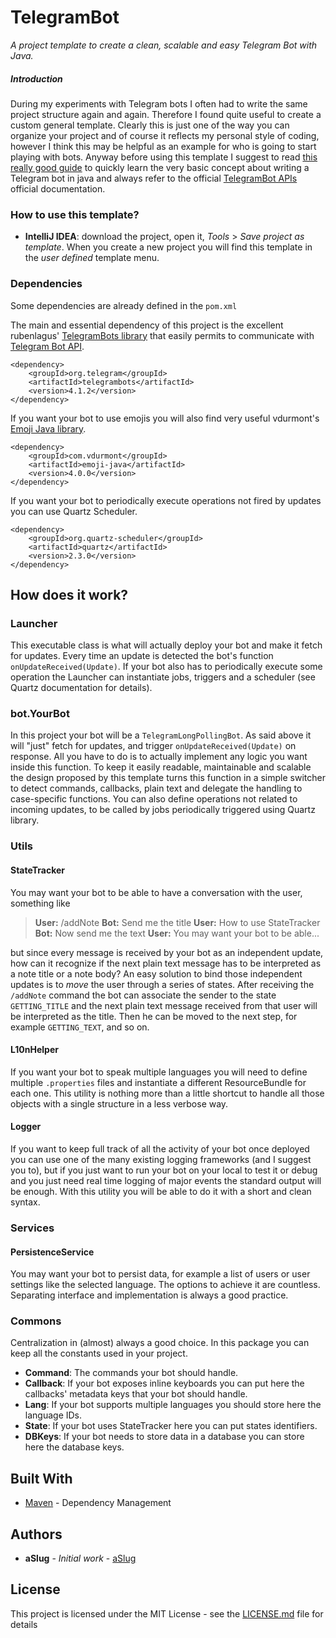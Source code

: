 # TelegramBot

*A project template to create a clean, scalable and easy Telegram Bot with Java.*

##### Introduction
During my experiments with Telegram bots I often had to write the same project structure again and again. Therefore I found quite useful to create a custom general template.
Clearly this is just one of the way you can organize your project and of course it reflects my personal style of coding, however I think this may be helpful as an example for who is going to start playing with bots.
Anyway before using this template I suggest to read [this really good guide](https://monsterdeveloper.gitbooks.io/writing-telegram-bots-on-java/content) to quickly learn the very basic concept about writing a Telegram bot in java and always refer to the official [TelegramBot APIs](https://core.telegram.org/bots/api) official documentation.

### How to use this template?

* **IntelliJ IDEA**: download the project, open it, *Tools* > *Save project as template*. When you create a new project you will find this template in the *user defined* template menu.

### Dependencies

Some dependencies are already defined in the `pom.xml`

The main and essential dependency of this project is the excellent rubenlagus' [TelegramBots library](https://github.com/rubenlagus/TelegramBots) that easily permits to communicate with [Telegram Bot API](https://core.telegram.org/bots/api).
```
<dependency>
    <groupId>org.telegram</groupId>
    <artifactId>telegrambots</artifactId>
    <version>4.1.2</version>
</dependency>
```
If you want your bot to use emojis you will also find very useful vdurmont's [Emoji Java library](https://github.com/vdurmont/emoji-java).

```
<dependency>
    <groupId>com.vdurmont</groupId>
    <artifactId>emoji-java</artifactId>
    <version>4.0.0</version>
</dependency>
```
If you want your bot to periodically execute operations not fired by updates you can use Quartz Scheduler.
```
<dependency>
    <groupId>org.quartz-scheduler</groupId>
    <artifactId>quartz</artifactId>
    <version>2.3.0</version>
</dependency>
```

## How does it work?

### Launcher
This executable class is what will actually deploy your bot and make it fetch for updates. Every time an update is detected the bot's function `onUpdateReceived(Update)`. If your bot also has to periodically execute some operation the Launcher can instantiate jobs, triggers and a scheduler (see Quartz documentation for details).

### bot.YourBot
In this project your bot will be a `TelegramLongPollingBot`. As said above it will "just" fetch for updates, and trigger `onUpdateReceived(Update)` on response. All you have to do is to actually implement any logic you want inside this function.
To keep it easily readable, maintainable and scalable the design proposed by this template turns this function in a simple switcher to detect commands, callbacks, plain text and delegate the handling to case-specific functions.
You can also define operations not related to incoming updates, to be called by jobs periodically triggered using Quartz library.

### Utils

#### StateTracker
You may want your bot to be able to have a conversation with the user, something like
> **User:** /addNote
> **Bot:** Send me the title
> **User:** How to use StateTracker
> **Bot:** Now send me the text
> **User:** You may want your bot to be able...

but since every message is received by your bot as an independent update, how can it recognize if the next plain text message has to be interpreted as a note title or a note body? An easy solution to bind those independent updates is to *move* the user through a series of states.
After receiving the `/addNote` command the bot can associate the sender to the state `GETTING_TITLE` and the next plain text message received from that user will be interpreted as the title. Then he can be moved to the next step, for example `GETTING_TEXT`, and so on.

#### L10nHelper
If you want your bot to speak multiple languages you will need to define multiple `.properties` files and instantiate a different ResourceBundle for each one. This utility is nothing more than a little shortcut to handle all those objects with a single structure in a less verbose way.

#### Logger
If you want to keep full track of all the activity of your bot once deployed you can use one of the many existing logging frameworks (and I suggest you to), but if you just want to run your bot on your local to test it or debug and you just need real time logging of major events the standard output will be enough. With this utility you will be able to do it with a short and clean syntax.

### Services

#### PersistenceService
You may want your bot to persist data, for example a list of users or user settings like the selected language. The options to achieve it are countless. Separating interface and implementation is always a good practice.

### Commons
Centralization in (almost) always a good choice. In this package you can keep all the constants used in your project.
* **Command**: The commands your bot should handle.
* **Callback**: If your bot exposes inline keyboards you can put here the callbacks' metadata keys that your bot should handle.
* **Lang**: If your bot supports multiple languages you should store here the language IDs.
* **State**: If your bot uses StateTracker here you can put states identifiers.
* **DBKeys**: If your bot needs to store data in a database you can store here the database keys.

## Built With

* [Maven](https://maven.apache.org/) - Dependency Management

## Authors

* **aSlug** - *Initial work* - [aSlug](https://github.com/aSlug)

## License

This project is licensed under the MIT License - see the [LICENSE.md](LICENSE.md) file for details

